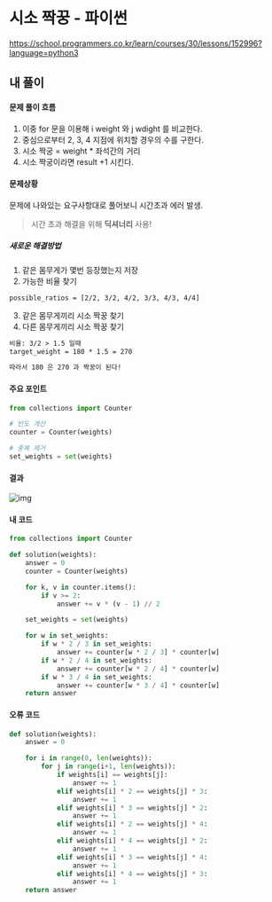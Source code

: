 # 시소 짝꿍 - 파이썬

https://school.programmers.co.kr/learn/courses/30/lessons/152996?language=python3



## 내 풀이

#### 문제 풀이 흐름

1. 이중 for 문을 이용해 i weight 와 j wdight 를 비교한다.
2. 중심으로부터 2, 3, 4 지점에 위치할 경우의 수를 구한다.
3. 시소 짝궁 = weight * 좌석간의 거리
4. 시소 짝궁이라면 result +1 시킨다.



#### 문제상황

문제에 나와있는 요구사항대로 풀어보니 시간초과 에러 발생.

> 시간 초과 해결을 위해 **딕셔너리** 사용!

##### 새로운 해결방법

1. 같은 몸무게가 몇번 등장했는지 저장
2. 가능한 비율 찾기

```
possible_ratios = [2/2, 3/2, 4/2, 3/3, 4/3, 4/4]
```

3. 같은 몸무게끼리 시소 짝꿍 찾기
4. 다른 몸무게끼리 시소 짝꿍 찾기

```markdown
비율: 3/2 > 1.5 일때
target_weight = 180 * 1.5 = 270

따라서 180 은 270 과 짝꿍이 된다!
```



#### 주요 포인트

```python
from collections import Counter

# 빈도 개산
counter = Counter(weights)

# 중복 제거
set_weights = set(weights)
```



#### 결과

![img](https://postfiles.pstatic.net/MjAyNTAxMTVfMjY2/MDAxNzM2OTQ2MzAwNzY0.BWqjzXcXkZBU5Ja5GHmlaudnY-XiJ3WUpNUAbHFSangg.N5OFAKIUVuanmgj4162VmSRd2JOZyWwF_1xCVcX8O1Qg.PNG/image.png?type=w773)



#### 내 코드

```python
from collections import Counter

def solution(weights):
    answer = 0
    counter = Counter(weights)

    for k, v in counter.items():
        if v >= 2:
            answer += v * (v - 1) // 2

    set_weights = set(weights)

    for w in set_weights:
        if w * 2 / 3 in set_weights:
            answer += counter[w * 2 / 3] * counter[w]
        if w * 2 / 4 in set_weights:
            answer += counter[w * 2 / 4] * counter[w]
        if w * 3 / 4 in set_weights:
            answer += counter[w * 3 / 4] * counter[w]
    return answer
```



#### 오류 코드

```python
def solution(weights):
    answer = 0

    for i in range(0, len(weights)):
        for j in range(i+1, len(weights)):
            if weights[i] == weights[j]:
                answer += 1
            elif weights[i] * 2 == weights[j] * 3:
                answer += 1
            elif weights[i] * 3 == weights[j] * 2:
                answer += 1
            elif weights[i] * 2 == weights[j] * 4:
                answer += 1
            elif weights[i] * 4 == weights[j] * 2:
                answer += 1
            elif weights[i] * 3 == weights[j] * 4:
                answer += 1
            elif weights[i] * 4 == weights[j] * 3:
                answer += 1
    return answer
```

